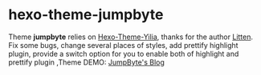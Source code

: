 hexo-theme-jumpbyte
================

Theme **jumpbyte** relies on [Hexo-Theme-Yilia][1], thanks for the author [Litten][2]. Fix some bugs, change several places of styles, add prettify highlight plugin, provide a switch option for you to enable both of highlight and prettify plugin ,Theme DEMO: [JumpByte's Blog][3]

[1]: https://github.com/litten/hexo-theme-yilia
[2]: https://github.com/litten
[3]: http://jumpbyte.cn

